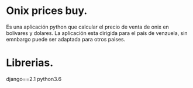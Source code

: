 # Onix prices buy.

Es una aplicación python que calcular el precio de venta de onix en bolivares y dolares. La aplicación esta dirigida para el país de venzuela, sin emnbargo puede ser adaptada para otros paises.

# Librerias.

django==2.1
python3.6
